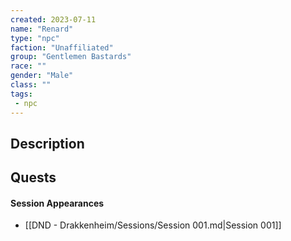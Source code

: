 ```yaml
---
created: 2023-07-11
name: "Renard"
type: "npc"
faction: "Unaffiliated"
group: "Gentlemen Bastards"
race: ""
gender: "Male"
class: ""
tags:
 - npc
---
```

## Description


## Quests
<!-- QueryToSerialize: TASK FROM "DND - Drakkenheim/Quests" WHERE !completed AND contains(outlinks, [[Renard]]) -->

#### Session Appearances
<!-- QueryToSerialize: LIST FROM [[Renard]] WHERE file.folder = "DND - Drakkenheim/Sessions" -->
<!-- SerializedQuery: LIST FROM [[Renard]] WHERE file.folder = "DND - Drakkenheim/Sessions" -->
- [[DND - Drakkenheim/Sessions/Session 001.md|Session 001]]
<!-- SerializedQuery END -->



